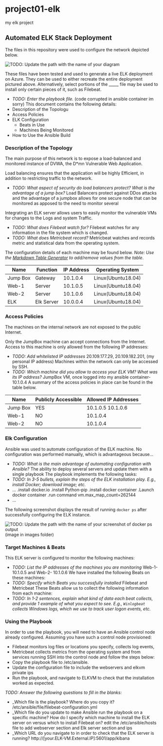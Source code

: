 # project01-elk
my elk project

## Automated ELK Stack Deployment

The files in this repository were used to configure the network depicted below.

![TODO: Update the path with the name of your diagram](Images/diagram_filename.png)

These files have been tested and used to generate a live ELK deployment on Azure. They can be used to either recreate the entire deployment pictured above. Alternatively, select portions of the _____ file may be used to install only certain pieces of it, such as Filebeat.

  - _TODO: Enter the playbook file._
(code corrupted in ansible container im sorry)
This document contains the following details:
- Description of the Topologu
- Access Policies
- ELK Configuration
  - Beats in Use
  - Machines Being Monitored
- How to Use the Ansible Build


### Description of the Topology

The main purpose of this network is to expose a load-balanced and monitored instance of DVWA, the D*mn Vulnerable Web Application.

Load balancing ensures that the application will be highly Efficient, in addition to restricting traffic to the network.
- _TODO: What aspect of security do load balancers protect? What is the advantage of a jump box?_ Load Balancers protect against DDos attacks and the advantage of a jumpbox allows for one secure node that can be monitored as apposed to the need to monitor several

Integrating an ELK server allows users to easily monitor the vulnerable VMs for changes to the Logs and system Traffic.
- _TODO: What does Filebeat watch for?_ Filebeat watches for any information in the file system which is changed. 
- _TODO: What does Metricbeat record?_ Metricbeat watches and records metric and statistical data from the operating system.

The configuration details of each machine may be found below.
_Note: Use the [Markdown Table Generator](http://www.tablesgenerator.com/markdown_tables) to add/remove values from the table_.

| Name     | Function | IP Address | Operating System |
|----------|----------|------------|------------------|
| Jump Box | Gateway  | 10.1.0.4   |Linux(Ubuntu18.04)|
| Web-1    | Server   | 10.1.0.5   |Linux(Ubuntu18.04)|
| Web-2    | Server   | 10.1.0.6   |Linux(Ubuntu18.04)|
| ELK      |Elk Server| 10.0.0.4   |Linux(Ubuntu18.04)|

### Access Policies

The machines on the internal network are not exposed to the public Internet. 

Only the JumpBox machine can accept connections from the Internet. Access to this machine is only allowed from the following IP addresses:
- _TODO: Add whitelisted IP addresses_
20.109.177.29, 20.109.182.201, (my personal IP address)
Machines within the network can only be accessed by SSH.
- _TODO: Which machine did you allow to access your ELK VM? What was its IP address?_
JumpBox VM, once logged into my ansible container- 10.1.0.4
A summary of the access policies in place can be found in the table below.

| Name     | Publicly Accessible | Allowed IP Addresses |
|----------|---------------------|----------------------|
| Jump Box | YES                 | 10.1.0.5 10.1.0.6    |
| Web-1    | NO                  | 10.1.0.4             |
| Web-2    | NO                  | 10.1.0.4             |

### Elk Configuration

Ansible was used to automate configuration of the ELK machine. No configuration was performed manually, which is advantageous because...
- _TODO: What is the main advantage of automating configuration with Ansible?_
The ability to deploy several servers and update them with a single playbook
The playbook implements the following tasks:
- _TODO: In 3-5 bullets, explain the steps of the ELK installation play. E.g., install Docker; download image; etc._
- ... .install docker.io
      .install Python-pip
      .install docker container
      .Launch docker container
      .run command vm.max_map_count=262144
- ...

The following screenshot displays the result of running `docker ps` after successfully configuring the ELK instance.

![TODO: Update the path with the name of your screenshot of docker ps output](Images/docker_ps_output.png)
(image in images folder)
### Target Machines & Beats
This ELK server is configured to monitor the following machines:
- _TODO: List the IP addresses of the machines you are monitoring_
Web-1- 10.1.0.5 and Web-2- 10.1.0.6
We have installed the following Beats on these machines:
- _TODO: Specify which Beats you successfully installed_
Filebeat and Metricbeat
These Beats allow us to collect the following information from each machine:
- _TODO: In 1-2 sentences, explain what kind of data each beat collects, and provide 1 example of what you expect to see. E.g., `Winlogbeat` collects Windows logs, which we use to track user logon events, etc._

### Using the Playbook
In order to use the playbook, you will need to have an Ansible control node already configured. Assuming you have such a control node provisioned: 
- Filebeat monitors log files or locations you specify, collects log events,
- Metricbeat collects metrics from the operating system and from services running
SSH into the control node and follow the steps below:
- Copy the playbook file to /etc/ansible.
- Update the configuration file to include the webservers and elkvm private ips
- Run the playbook, and navigate to ELKVM to check that the installation worked as expected.

_TODO: Answer the following questions to fill in the blanks:_
- _Which file is the playbook? Where do you copy it? /etc/ansible/file/filebeat-configuration.yml
- _Which file do you update to make Ansible run the playbook on a specific machine? How do I specify which machine to install the ELK server on versus which to install Filebeat on? edit the /etc/ansible/hosts file to add webserver section and Elk server section and ips
- _Which URL do you navigate to in order to check that the ELK server is running? http://[your.ELK-VM.External.IP]:5601/app/kibana